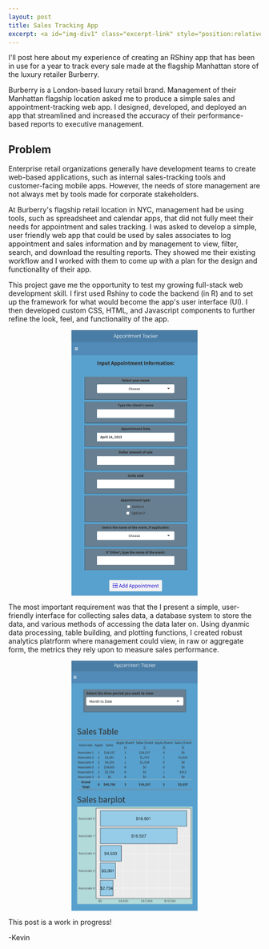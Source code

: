 ```yaml
---
layout: post
title: Sales Tracking App
excerpt: <a id="img-div1" class="excerpt-link" style="position:relative" href="https://kevinrosenfield.com/burberry-point-of-sale-app/"><img src="/images/burberry.png" width = "50%", height = "auto" alt= ""><div id="img-box1" class="img-box">Read More</div></a>
---
```

<div style="text-align: left">

<p>
I'll post here about my experience of creating an RShiny app that has been in use for a year to track every sale made at the flagship Manhattan store of the luxury retailer Burberry.
</p>

<p>
Burberry is a London-based luxury retail brand. Management of their Manhattan flagship location asked me to produce a simple sales and appointment-tracking web app. I designed, developed, and deployed an app that streamlined and increased the accuracy of their performance-based reports to executive management.
</p>

<h2>Problem</h2>
<p>
Enterprise retail organizations generally have development teams to create web-based applications, such as internal sales-tracking tools and customer-facing mobile apps. However, the needs of store management are not always met by tools made for corporate stakeholders.

At Burberry's flagship retail location in NYC, management had be using tools, such as spreadsheet and calendar apps, that did not fully meet their needs for appointment and sales tracking. I was asked to develop a simple, user friendly web app that could be used by sales associates to log appointment and sales information and by management to view, filter, search, and download the resulting reports. They showed me their existing workflow and I worked with them to come up with a plan for the design and functionality of their app.
</p>

<p>
This project gave me the opportunity to test my growing full-stack web development skill. I first used Rshiny to code the backend (in R) and to set up the framework for what would become the app's user interface (UI). I then developed custom CSS, HTML, and Javascript components to further refine the look, feel, and functionality of the app.
</p>

<div style="display:flex;flex-direction:row;flex-wrap:wrap;justify-content:center;">
    <img src="/images/burberry_ui.png" width = "50%" height = "auto" alt= "">
</div>

<p>
The most important requirement was that the I present a simple, user-friendly interface for collecting sales data, a database system to store the data, and various methods of accessing the data later on. Using dyanmic data processing, table building, and plotting functions, I created robust analytics platrform where management could view, in raw or aggregate form, the metrics they rely upon to measure sales performance.
</p>

<div style="display:flex;flex-direction:row;flex-wrap:wrap;justify-content:center;">
    <img src="/images/burberry_analytics.png" width = "50%" height = "auto" alt= "">
</div>

<p>
This post is a work in progress!
</p>

<p>
-Kevin
</p>
</div>